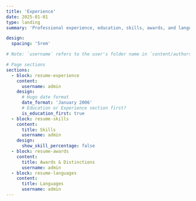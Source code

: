 ```yaml
---
title: 'Experience'
date: 2025-01-01
type: landing
summary: 'Professional experience, education, skills, awards, and languages of Robert J. Dellinger, PhD student in Atmospheric and Oceanic Sciences at UCLA.'

design:
  spacing: '5rem'

# Note: `username` refers to the user's folder name in `content/authors/`

# Page sections
sections:
  - block: resume-experience
    content:
      username: admin
    design:
      # Hugo date format
      date_format: 'January 2006'
      # Education or Experience section first?
      is_education_first: true
  - block: resume-skills
    content:
      title: Skills
      username: admin
    design:
      show_skill_percentage: false
  - block: resume-awards
    content:
      title: Awards & Distinctions
      username: admin
  - block: resume-languages
    content:
      title: Languages
      username: admin
---
```


